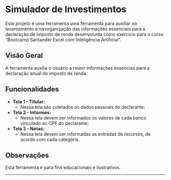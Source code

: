 # Simulador de Investimentos

Este projeto é uma ferramenta uma ferramenta para auxiliar no levantamento e na organização das informações essenciais para a declaração de imposto de renda desenvolvida como exercício para o curso "Bootcamp Santander Excel com Inteligência Artificial".

## Visão Geral

A ferramenta auxilia o usuário a reunir informações essencias para a declaração anual do imposto de renda.

## Funcionalidades

* **Tela 1 - Titular:**
    * Nessa tela são coletados os dados pessoais do declarante;
* **Tela 2 - Informes:**
    * Nessa tela devem ser informados os valores de cada banco vinculado ao CPF do declarante;
* **Tela 3 - Notas:**
    * Nessa tela devem ser informadas as entradas de recursos, de acordo com cada categoria.


## Observações

Esta ferramenta é para fins educacionais e ilustrativos.

---
